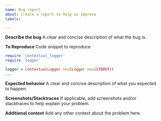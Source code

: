 ```yaml
---
name: Bug report
about: Create a report to help us improve
labels: 

---
```


**Describe the bug**
A clear and concise description of what the bug is.

**To Reproduce**
Code snippet to reproduce
``` ruby
require 'contextual_logger'
require 'logger'

logger = ContextualLogger.new(Logger.new(STDOUT))
...
```

**Expected behavior**
A clear and concise description of what you expected to happen.

**Screenshots/Stacktraces**
If applicable, add screenshots and/or stacktraces to help explain your problem.

**Additional context**
Add any other context about the problem here.
